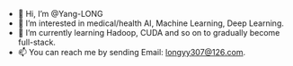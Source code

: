 - 👋 Hi, I’m @Yang-LONG
- 👀 I’m interested in medical/health AI, Machine Learning, Deep Learning.
- 🌱 I’m currently learning Hadoop, CUDA and so on to gradually become full-stack.
- 📫 You can reach me by sending Email: longyy307@126.com.

<!---
Yang-LONG/Yang-LONG is a ✨ special ✨ repository because its `README.md` (this file) appears on your GitHub profile.
You can click the Preview link to take a look at your changes.
--->
